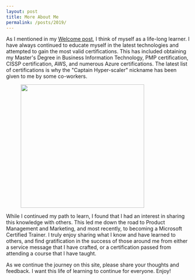 ```yaml
---
layout: post
title: More About Me
permalink: /posts/2019/
---
```


<!-- wp:paragraph -->
<p>As I mentioned in my <a href="https://captainhyperscaler.com/2019/10/01/the-journey-begins/">Welcome post</a>, I think of myself as a life-long learner. I have always continued to educate myself in the latest technologies and attempted to gain the most valid certifications. This has included obtaining my Master's Degree in Business Information Technology, PMP certification, CISSP certification, AWS, and numerous Azure certifications. The latest list of certifications is why the "Captain Hyper-scaler" nickname has been given to me by some co-workers. </p>
<!-- /wp:paragraph -->

<!-- wp:image {"align":"center","id":429,"width":337,"height":337,"sizeSlug":"large"} -->
<div class="wp-block-image"><figure class="aligncenter size-large is-resized"><img src="https://captainhyperscaler.files.wordpress.com/2019/10/logojpg.jpg?w=1024" alt="" class="wp-image-429" width="337" height="337"/></figure></div>
<!-- /wp:image -->

<!-- wp:paragraph -->
<p>While I continued my path to learn, I found that I had an interest in sharing this knowledge with others.  This led me down the road to Product Management and Marketing, and most recently, to becoming a Microsoft Certified Trainer.  I truly enjoy sharing what I know and have learned to others, and find gratification in the success of those around me from either a service message that I have crafted, or a certification passed from attending a course that I have taught.  </p>
<!-- /wp:paragraph -->

<!-- wp:paragraph -->
<p>As we continue the journey on this site, please share your thoughts and feedback.  I want this life of learning to continue for everyone. Enjoy!</p>
<!-- /wp:paragraph -->